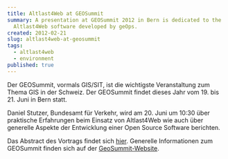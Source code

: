 ```yaml
---
title: Altlast4Web at GEOSummit
summary: A presentation at GEOSummit 2012 in Bern is dedicated to the
  Altlast4Web software developed by geOps.
created: 2012-02-21
slug: altlast4web-at-geosummit
tags:
  - altlast4web
  - environment
published: true
---
```


Der GEOSummit, vormals GIS/SIT, ist die wichtigste Veranstaltung zum Thema GIS in der Schweiz. Der GEOSummit findet dieses Jahr vom 19. bis 21. Juni in Bern statt.

Daniel Stutzer, Bundesamt für Verkehr, wird am 20. Juni um 10:30 über praktische Erfahrungen beim Einsatz von Altlast4Web wie auch über generelle Aspekte der Entwicklung einer Open Source Software berichten.

Das Abstract des Vortrags findet sich [hier](http://geoconf.geosummit.ch/de/Kongressprogramm.html?detail=49413). Generelle Informationen zum GEOSummit finden sich auf der [GeoSummit-Website](http://www.geosummit.ch).
